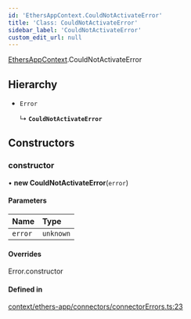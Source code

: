 ```yaml
---
id: 'EthersAppContext.CouldNotActivateError'
title: 'Class: CouldNotActivateError'
sidebar_label: 'CouldNotActivateError'
custom_edit_url: null
---
```


[EthersAppContext](../modules/EthersAppContext.md).CouldNotActivateError

## Hierarchy

- `Error`

  ↳ **`CouldNotActivateError`**

## Constructors

### constructor

• **new CouldNotActivateError**(`error`)

#### Parameters

| Name    | Type      |
| :------ | :-------- |
| `error` | `unknown` |

#### Overrides

Error.constructor

#### Defined in

[context/ethers-app/connectors/connectorErrors.ts:23](https://github.com/scaffold-eth/eth-hooks/blob/f7722e1/src/context/ethers-app/connectors/connectorErrors.ts#L23)
